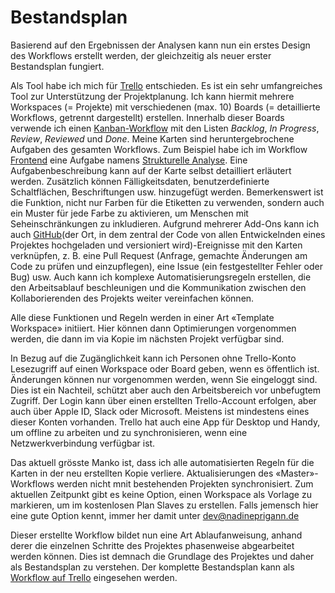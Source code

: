 # Bestandsplan

Basierend auf den Ergebnissen der Analysen kann nun ein erstes Design des Workflows erstellt werden, der gleichzeitig als neuer erster Bestandsplan fungiert.

Als Tool habe ich mich für [Trello](https://trello.com/) entschieden. Es ist ein sehr umfangreiches Tool zur Unterstützung der Projektplanung. Ich kann hiermit mehrere Workspaces (= Projekte) mit verschiedenen (max. 10) Boards (= detaillierte Workflows, getrennt dargestellt) erstellen. Innerhalb dieser Boards verwende ich einen [Kanban-Workflow](https://en.wikipedia.org/wiki/Kanban_(development)) mit den Listen *Backlog*, *In Progress*, *Review*, *Reviewed* und *Done*. Meine Karten sind heruntergebrochene Aufgaben des gesamten Workflows. Zum Beispiel habe ich im Workflow [Frontend](../../workflow/detailed/frontend.md) eine Aufgabe namens [Strukturelle Analyse](../../workflow/detailed/frontend.html#strukturelle-analyse). Eine Aufgabenbeschreibung kann auf der Karte selbst detailliert erläutert werden. Zusätzlich können Fälligkeitsdaten, benutzerdefinierte Schaltflächen, Beschriftungen usw. hinzugefügt werden. Bemerkenswert ist die Funktion, nicht nur Farben für die Etiketten zu verwenden, sondern auch ein Muster für jede Farbe zu aktivieren, um Menschen mit Seheinschränkungen zu inkludieren. Aufgrund mehrerer Add-Ons kann ich auch [GitHub](https://github.com/)(der Ort, in dem zentral der Code von allen Entwickelnden eines Projektes hochgeladen und versioniert wird)-Ereignisse mit den Karten verknüpfen, z. B. eine Pull Request (Anfrage, gemachte Änderungen am Code zu prüfen und einzupflegen), eine Issue (ein festgestellter Fehler oder Bug) usw. Auch kann ich komplexe Automatisierungsregeln erstellen, die den Arbeitsablauf beschleunigen und die Kommunikation zwischen den Kollaborierenden des Projekts weiter vereinfachen können.

Alle diese Funktionen und Regeln werden in einer Art «Template Workspace» initiiert. Hier können dann Optimierungen vorgenommen werden, die dann im via Kopie im nächsten Projekt verfügbar sind.

In Bezug auf die Zugänglichkeit kann ich Personen ohne Trello-Konto Lesezugriff auf einen Workspace oder Board geben, wenn es öffentlich ist. Änderungen können nur vorgenommen werden, wenn Sie eingeloggt sind. Dies ist ein Nachteil, schützt aber auch den Arbeitsbereich vor unbefugtem Zugriff. Der Login kann über einen erstellten Trello-Account erfolgen, aber auch über Apple ID, Slack oder Microsoft. Meistens ist mindestens eines dieser Konten vorhanden. Trello hat auch eine App für Desktop und Handy, um offline zu arbeiten und zu synchronisieren, wenn eine Netzwerkverbindung verfügbar ist.

Das aktuell grösste Manko ist, dass ich alle automatisierten Regeln für die Karten in der neu erstellten Kopie verliere. Aktualisierungen des «Master»-Workflows werden nicht mnit bestehenden Projekten synchronisiert. Zum aktuellen Zeitpunkt gibt es keine Option, einen Workspace als Vorlage zu markieren, um im kostenlosen Plan Slaves zu erstellen. Falls jemensch hier eine gute Option kennt, immer her damit unter [dev@nadineprigann.de](mailto:dev@nadineprigann.de)

Dieser erstellte Workflow bildet nun eine Art Ablaufanweisung, anhand derer die einzelnen Schritte des Projektes phasenweise abgearbeitet werden können. Dies ist demnach die Grundlage des Projektes und daher als Bestandsplan zu verstehen. Der komplette Bestandsplan kann als [Workflow auf Trello](https://trello.com/w/userworkspaceaa1c57b2e62ef5488e9680dea9d99fce) eingesehen werden.

<!-- ####  Warum nicht GitHub?

Ich wollte zuerst [GitHub](https://github.com/) verwenden, weil es bereits für die Versionskontrolle des Codes verwendet wird. Leider ist die Erstellung von komplexen Workflows nicht möglich und es gibt weniger Optionen, alle Kollaborierenden ohne Login zusammenzubringen. -->
